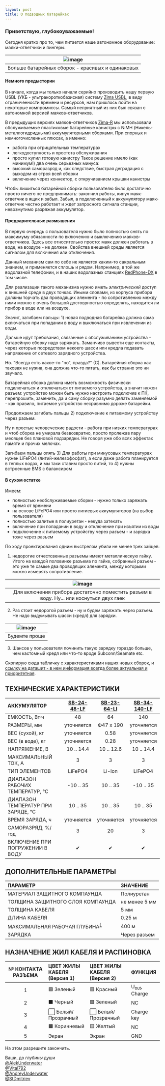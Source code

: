 ```yaml
---
layout: post
title: О подводных батарейках
---
```


### Приветствую, глубокоуважаемые!

Сегодня кратко про то, чем питается наше автономное оборудование: маяки-ответчики и пингеры.

| ![image](https://user-images.githubusercontent.com/24439946/203551509-6531b025-7470-4462-951a-e5c609b52ea7.png) |
| :---: |
| Больше батарейных сборок - красивых и одинаковых |

#### Немного предыстории

В начале, когда мы только начали серийно производить нашу первую USBL (УКБ - ультракороткобазисная) систему [Zima USBL](/documentation/RU/Zima/Zima_Users_manual_ru), в виду ограниченности времени и ресурсов, нам пришлось пойти на некоторые компромиссы. Самый неприятный из них был связан с автономной версией маяков-ответчиков.

В предыдущих версиях маяков-ответчиков [Zima-R](/documentation/RU/Zima/Zima_R_Specification_ru) мы использовали обслуживаемые пластиковые батарейные канистры с NiMH (Никель-металлогидридными) аккумуляторными сборками. При спорных и немногочисленных плюсах, а именно:
- работа при отрицательных температурах
- легкодоступность и простота обслуживания
- просто купил готовую канистру
Такое решение имело (как минимум!) два очень серьезных минуса:
- высокий саморазряд и, как следствие, быстрая деградация с выходом из строя всей сборки
- включение через коннектор, с откручиванием крышки канистры

Чтобы лишиться батарейной сборки пользователю было достаточно просто ничего не предпринимать: закончил работы, кинул маяк-ответчик в ящик и забыл. Забыл, а подключенный к аккумулятору маяк-ответчик честно работает и ждет запросного сигнала станции, невозмутимо разряжая аккумулятор.

#### Предварительные размышения

В первую очередь с пользователя нужно было полностью снять по максимуму обязанности по включению и выключению маяков-ответчиков. Здесь все относительно просто: маяк должен работать в воде, на воздухе - не должен. Свойства внешней среды является сигналом для включения или отключения.

Данный механизм сам по себе не является каким-то сакральным знанием, и применяется сплошь и рядом. Напрнимер, в той же водолазной телефонии, и в наших водолазных станциях [RedPhone-DX](/documentation/RU/RedPhone/RedPhone_DX_Specification_ru) в том числе. 

Для реализации такого механизма нужно иметь _электрический_ доступ к внешней среде в двух точках. Иными словами, из корпуса прибора должны торчать два проводящих элемента - по сопротивлению между ними можно с очень большой достоврностью определять, находится ли прибор в воде или на воздухе.

Значит, загибаем пальцы: 1) новая подводная батарейка должна сама включаться при попадании в воду и выключаться при извлечении из воды.

Дальше идут требования, связанные с обслуживанием устройства - батарейную сборку надо заряжать. Заманчиво вывести еще контакты, через которые посредством некоего шасси или кредла подавать напряжение от сетевого зарядного устройства.

Но. "Всегда есть какое-то "но", правда?" (С). Батарейная сборка как таковая не нужна, она должна что-то питать, как бы странно это ни звучало.

Батарейная сборка должна иметь возможность физически подключаться и отключаться от питаемого устройства, а значит нужен разъем: устройство можен быть нужно настроить подключив к ПК, перепрошить, заменить, да и саму сборку разумно делать заменяемой - как правило, питаемое устройство несравнимо дороже батарейки.

Продолжаем загибать пальцы 2) подключение к питаемому устройству через разъем.

Ну и простые человеческие радости - работа при низких температурах и чтоб сборка не умирала безвозвратно, просто пролежав пару месяцев без плановой подзарядки. Не говоря уже обо всях эффектах памяти и прочих мелочах.

Загибаем пальцы опять 3) Для работы при минусовых температурах нужен LiFePO4 (литий-железофосфат), а если даже работа планируется в теплых водах, и мы таки ставим просто литий, то 4) нужны встроенные BMS с балансиром

#### В сухом остатке

Имеем:
- полностью необслуживаемые сборки - нужно только заряжать время от времени
- на основе LiFePO4 или просто литиевых аккумуляторов (на выбор пользователя)
- полностью залитые в полиуретан - некуда затекать
- включение при попадании в воду и отключение при изъятии из воды
- подключение к питаемому устройству через разъем - и зарядка тоже через разъем

По ходу проектирования одним выстрелом убили не менее трех зайцев:
1) недорогие отчестсвенные разъемы имеют металлическую гайку. Итого на каждой половинке разъема по гайке, собранный разъем - это уже те самые два проводящих элемента, между которыми можно измерять сопротивление. 

| ![image](https://user-images.githubusercontent.com/24439946/203552673-f0ecaeae-a408-475f-8a40-a1a0744bbff5.png) |
| :---: |
| Для включения прибора достаточно поместить разъем в воду. Ну... или коснуться двух гаек |

2) Раз стоит недорогой разъем - ну и будем заряжать через разъем. Не надо выдумывать шасси (кредл) для зарядки. 

| ![image](https://user-images.githubusercontent.com/24439946/203552878-0f50d7f7-515a-45ff-b503-279d84652eaf.png) |
| :---: |
| Будемте проще |

3) Шансов у пользователя починить такую зарядку гораздо больше, чем кастомный кредл или что-то вроде Subconn/Seamate etc.

Скопирую сюда табличку с характеристиками наших новых сборок, и [ссылку на даташит - в нем информация всегда более актуальная и приоритетная](/documentation/RU/Accessories/Sub_batteries_ru).

## ТЕХНИЧЕСКИЕ ХАРАКТЕРИСТИКИ

| АККУМУЛЯТОР | <a name="sb2448lf">[SB-24-48-LF](#sb2448lf)</a> | <a name="sb2364li">[SB-23-64-LI](#sb2364li)</a> | <a name="sb34140lf">[SB-34-140-LF](#sb34140lf)</a> |
| :--- | :---: | :---: | :---: |
| ЕМКОСТЬ, Вт·ч | 48 | 64 | 140 |
| РАЗМЕРЫ, мм | уточняется | Ф47 х 190 | уточняется |
| ВЕС (сухой), кг | уточняется | 0.58 | уточняется |
| ВЕС (в воде), кг | уточняется | 0.28 | уточняется |
| НАПРЯЖЕНИЕ, В | 10 .. 14.4 | 10 .. 12.6 | 10 .. 14.4 |
| МАКСИМАЛЬНЫЙ ТОК, А | 3 | 3 | 3 |
| ТИП ЭЛЕМЕНТОВ | LiFePO4 | Li-Ion | LiFePO4 |
| ДИАПАЗОН РАБОЧИХ ТЕМПЕРАТУР, °С | -10 .. 35 | 10 .. 35 | -10 .. 35 |
| ДИАПАЗОН ТЕМПЕРАТУР ПРИ ЗАРЯДЕ, °С | 10 .. 35 | 10 .. 35 | 10 .. 35 |
| ВРЕМЯ ЗАРЯДА, ч | уточняется | уточняется | уточняется |
| САМОРАЗРЯД, %/год | 3 | 20 | 3 |
| ВКЛЮЧЕНИЕ ПРИ ПОГРУЖЕНИИ В ВОДУ | ✔ | ✔ | ✔ |


## ДОПОЛНИТЕЛЬНЫЕ ПАРАМЕТРЫ

| ПАРАМЕТР | ЗНАЧЕНИЕ |
| :--- | :--- |
| МАТЕРИАЛ ЗАЩИТНОГО КОМПАУНДА | Полиуретан |
| ТОЛЩИНА ЗАЩИТНОГО СЛОЯ КОМПАУНДА | не менее 5 мм |
| ТОЛЩИНА КАБЕЛЯ | 5 мм |
| ДЛИНА КАБЕЛЯ | 0.25 м |
| МАКСИМАЛЬНАЯ РАБОЧАЯ ГЛУБИНА<sup>[1](#fn1)</sup> | 400 м |
| ЗАРЯДКА | Через разъем |

<div style="page-break-after: always;"></div>

## НАЗНАЧЕНИЕ ЖИЛ КАБЕЛЯ И РАСПИНОВКА

| № КОНТАКТА РАЗЪЕМА | ЦВЕТ ЖИЛЫ КАБЕЛЯ <br/> (Версия 1) | ЦВЕТ ЖИЛЫ КАБЕЛЯ <br/> (Версия 2) | ФУНКЦИЯ |
| :---: | :--- | :--- | :--- |
| 1 | 🟩 Зеленый | 🟥 Красный | U<sub>out</sub>, Charge |
| 2 | ⬛ Черный | 🟩 Зеленый | NC |
| 3 | ⬜ Белый/Прозрачный | ⬜ Белый/Прозрачный | Charge key |
| 4 | 🟫 Коричневый | 🟨 Желтый | NC |
| 5 | Экран | Экран | GND |


На этом разрешите закончить.

Ваши, до _глубины_ души  
[@AlekUnderwater](https://www.github.com/AlekUnderwater)  
[@Vital792](https://github.com/vital792)  
[@AndreyUnderwater](https://github.com/AndreyUnderwater)  
[@StDmitriev](https://github.com/StDmitriev)  
